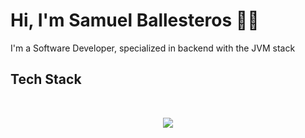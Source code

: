# Hi, I'm Samuel Ballesteros 🐱‍👓

<p>
I'm a Software Developer, specialized in backend with the JVM stack
</p>

## Tech Stack
<br>
<p align="center">
  <a href="https://skillicons.dev">
    <img src="https://skillicons.dev/icons?i=java,kotlin,spring,kafka,aws,docker,kubernetes,postgres,mongo,git&theme=dark&perline=5"/>
  </a>
</p>
